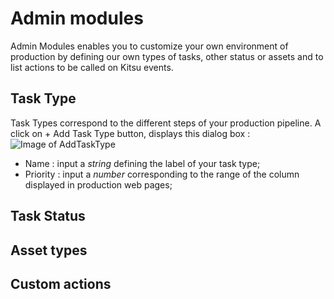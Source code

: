 # Admin modules
Admin Modules enables you to customize your own environment of production by defining our own types of tasks, other status or assets and to list actions to be called on Kitsu events.

## Task Type
Task Types correspond to the different steps of your production pipeline.
A click on + Add Task Type button, displays this dialog box :
![Image of AddTaskType](https://kitsu.cg-wire.com/img/CGW_AddTaskType.png)

* Name : input a *string* defining the label of your task type;
* Priority : input a *number* corresponding to the range of the column displayed in production web pages;

## Task Status

## Asset types

## Custom actions  
